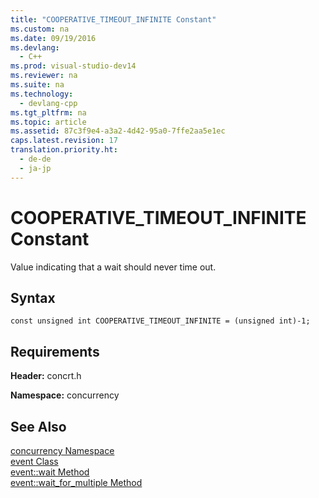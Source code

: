 ```yaml
---
title: "COOPERATIVE_TIMEOUT_INFINITE Constant"
ms.custom: na
ms.date: 09/19/2016
ms.devlang: 
  - C++
ms.prod: visual-studio-dev14
ms.reviewer: na
ms.suite: na
ms.technology: 
  - devlang-cpp
ms.tgt_pltfrm: na
ms.topic: article
ms.assetid: 87c3f9e4-a3a2-4d42-95a0-7ffe2aa5e1ec
caps.latest.revision: 17
translation.priority.ht: 
  - de-de
  - ja-jp
---
```

# COOPERATIVE_TIMEOUT_INFINITE Constant
Value indicating that a wait should never time out.  
  
## Syntax  
  
```  
const unsigned int COOPERATIVE_TIMEOUT_INFINITE = (unsigned int)-1;  
```  
  
## Requirements  
 **Header:** concrt.h  
  
 **Namespace:** concurrency  
  
## See Also  
 [concurrency Namespace](../vs140/concurrency-Namespace.md)   
 [event Class](../vs140/event-Class.md)   
 [event::wait Method](../vs140/event--wait-Method.md)   
 [event::wait_for_multiple Method](../vs140/event--wait_for_multiple-Method.md)